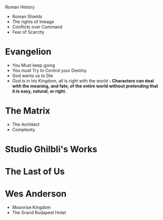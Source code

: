 Roman History
- Roman Shields
- The rights of lineage
- Conflicts over Command
- Fear of Scarcity

# Evangelion
- You Must keep going
- You must Try to Control your Destiny
- God wants us to Die
- God is in his Kingdom, all is right with the world
**- Characters can deal with the meaning, and fate, of the entire world without pretending that it is easy, natural, or right.**

# The Matrix
- The Architect
- Complexity

# Studio Ghilbli's Works

# The Last of Us

# Wes Anderson
- Moonrise Kingdom
- The Grand Budapest Hotel